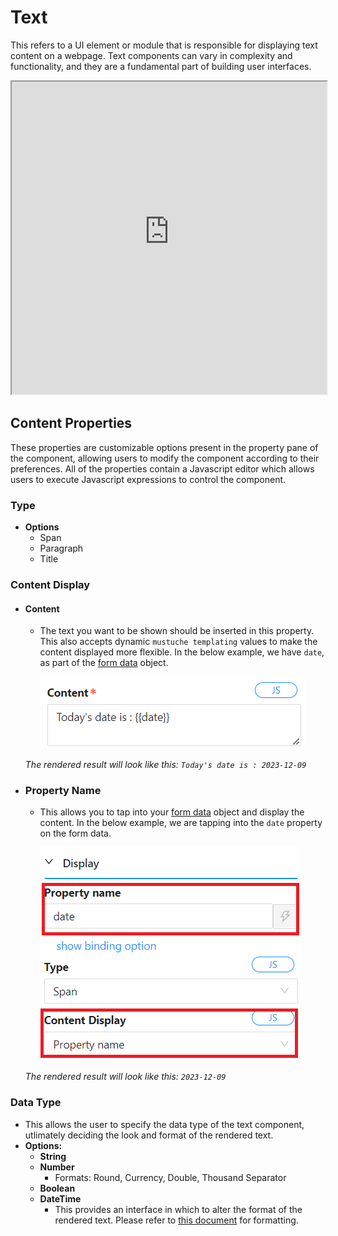 # Text

This refers to a UI element or module that is responsible for displaying text content on a webpage. Text components can vary in complexity and functionality, and they are a fundamental part of building user interfaces.

<iframe width="100%" height="500" src="https://pd-docs-adminportal-test.shesha.dev/shesha/forms-designer/?id=5e5a3a67-c837-43c3-a34d-829a83465b49" title="Text Component" ></iframe>

## Content Properties

These properties are customizable options present in the property pane of the component, allowing users to modify the component according to their preferences. All of the properties contain a Javascript editor which allows users to execute Javascript expressions to control the component.

### Type

- **Options**
  - Span
  - Paragraph
  - Title

### Content Display

- #### Content

  - The text you want to be shown should be inserted in this property. This also accepts dynamic `mustuche templating` values to make the content displayed more flexible. In the below example, we have `date`, as part of the [form data](/docs/front-end-basics/configured-views/data-types/shesha-objects/data) object.

    ![Image](./images/text1.png)

  _The rendered result will look like this: `Today's date is : 2023-12-09`_

- ### Property Name

  - This allows you to tap into your [form data](/docs/front-end-basics/configured-views/data-types/shesha-objects/data) object and display the content. In the below example, we are tapping into the `date` property on the form data.

    ![Image](./images/text2.png)

  _The rendered result will look like this: `2023-12-09`_

### Data Type

- This allows the user to specify the data type of the text component, utlimately deciding the look and format of the rendered text.
- **Options:**
  - **String**
  - **Number**
    - Formats: Round, Currency, Double, Thousand Separator
  - **Boolean**
  - **DateTime**
    - This provides an interface in which to alter the format of the rendered text. Please refer to [this document](https://day.js.org/docs/en/display/format) for formatting.
